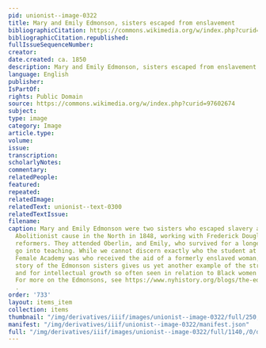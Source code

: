```yaml
---
pid: unionist--image-0322
title: Mary and Emily Edmonson, sisters escaped from enslavement
bibliographicCitation: https://commons.wikimedia.org/w/index.php?curid=97602674
bibliographicCitation.republished: 
fullIssueSequenceNumber: 
creator: 
date.created: ca. 1850
description: Mary and Emily Edmonson, sisters escaped from enslavement
language: English
publisher: 
IsPartOf: 
rights: Public Domain
source: https://commons.wikimedia.org/w/index.php?curid=97602674
subject: 
type: image
category: Image
article.type: 
volume: 
issue: 
transcription: 
scholarlyNotes: 
commentary: 
relatedPeople: 
featured: 
repeated: 
relatedImage: 
relatedText: unionist--text-0300
relatedTextIssue: 
filename: 
caption: Mary and Emily Edmonson were two sisters who escaped slavery and joined the
  Abolitionist cause in the North in 1848, working with Frederick Douglass and others
  reformers. They attended Oberlin, and Emily, who survived for a longer life, did
  go into teaching. While we cannot discern exactly who the student at the Canterbury
  Female Academy was who received the aid of a formerly enslaved woman, the remarkable
  story of the Edmonson sisters gives us yet another example of the striving for freedom
  and for intellectual growth so often seen in relation to Black women's education.
  For more on the Edmonsons, see https://www.nyhistory.org/blogs/the-edmonson-sisters-black-womens-activism-in-the-19th-century
  .
order: '733'
layout: items_item
collection: items
thumbnail: "/img/derivatives/iiif/images/unionist--image-0322/full/250,/0/default.jpg"
manifest: "/img/derivatives/iiif/unionist--image-0322/manifest.json"
full: "/img/derivatives/iiif/images/unionist--image-0322/full/1140,/0/default.jpg"
---
```

